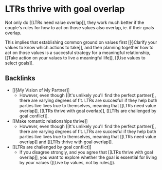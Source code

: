 # LTRs thrive with goal overlap
Not only do [[LTRs need value overlap]], they work much better if the couple's rules for how to act on those values also overlap, ie. if their goals overlap.

This implies that establishing common ground on values first [[§Clarify your values to know which actions to take]], and then planning together how to act on those values is a succesful strategy for a meaningful relationship, [[Take action on your values to live a meaningful life]], [[Use values to select goals]].

## Backlinks
* [[§My Vision of My Partner]]
	* However, even though [[It's unlikely you'll find the perfect partner]], there are varying degrees of fit. LTRs are succesfull if they help both parties live lives true to themselves, meaning that [[LTRs need value overlap]], [[LTRs thrive with goal overlap]], [[LTRs are challenged by goal conflict]].
* [[Make romantic relationships thrive]]
	* However, even though [[It's unlikely you'll find the perfect partner]], there are varying degrees of fit. LTRs are succesful if they help both parties live lives true to themselves, meaning that [[LTRs need value overlap]] and [[LTRs thrive with goal overlap]].
* [[LTRs are challenged by goal conflict]]
	* If you disagree strongly, and you agree that [[LTRs thrive with goal overlap]], you want to explore whether the goal is essential for living by your values ([[Live by values, not by rules]]).

<!-- #Life -->

<!-- {BearID:66963C1F-A700-4F10-B9E0-CE6CC18F413F-15756-0000130407B2C748} -->
